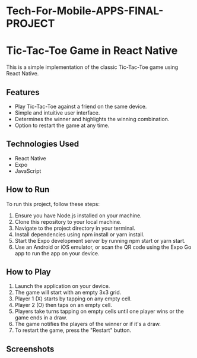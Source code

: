 # Tech-For-Mobile-APPS-FINAL-PROJECT
# Tic-Tac-Toe Game in React Native

This is a simple implementation of the classic Tic-Tac-Toe game using React Native.

## Features

- Play Tic-Tac-Toe against a friend on the same device.
- Simple and intuitive user interface.
- Determines the winner and highlights the winning combination.
- Option to restart the game at any time.

## Technologies Used

- React Native
- Expo
- JavaScript

## How to Run

To run this project, follow these steps:

1. Ensure you have Node.js installed on your machine.
2. Clone this repository to your local machine.
3. Navigate to the project directory in your terminal.
4. Install dependencies using npm install or yarn install.
5. Start the Expo development server by running npm start or yarn start.
6. Use an Android or iOS emulator, or scan the QR code using the Expo Go app to run the app on your device.

## How to Play

1. Launch the application on your device.
2. The game will start with an empty 3x3 grid.
3. Player 1 (X) starts by tapping on any empty cell.
4. Player 2 (O) then taps on an empty cell.
5. Players take turns tapping on empty cells until one player wins or the game ends in a draw.
6. The game notifies the players of the winner or if it's a draw.
7. To restart the game, press the "Restart" button.

## Screenshots
